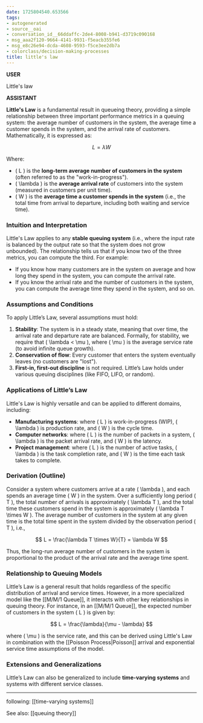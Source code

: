 ```yaml
---
date: 1725804540.653566
tags:
- autogenerated
- source__oai
- conversation_id__66ddaffc-2de4-8008-b941-d3719c090168
- msg_aaa2f120-9664-4141-9931-f5eacb355fe6
- msg_e8c26e94-dcda-4608-9593-f5ce3ee2db7a
- colorclass/decision-making-processes
title: little's law
---
```


**USER**

Little's law


**ASSISTANT**

**Little's Law** is a fundamental result in queueing theory, providing a simple relationship between three important performance metrics in a queuing system: the average number of customers in the system, the average time a customer spends in the system, and the arrival rate of customers. Mathematically, it is expressed as:

$$
L = \lambda W
$$

Where:
- \( L \) is the **long-term average number of customers in the system** (often referred to as the "work-in-progress").
- \( \lambda \) is the **average arrival rate** of customers into the system (measured in customers per unit time).
- \( W \) is the **average time a customer spends in the system** (i.e., the total time from arrival to departure, including both waiting and service time).

### Intuition and Interpretation

Little's Law applies to any **stable queuing system** (i.e., where the input rate is balanced by the output rate so that the system does not grow unbounded). The relationship tells us that if you know two of the three metrics, you can compute the third. For example:
- If you know how many customers are in the system on average and how long they spend in the system, you can compute the arrival rate.
- If you know the arrival rate and the number of customers in the system, you can compute the average time they spend in the system, and so on.

### Assumptions and Conditions
To apply Little’s Law, several assumptions must hold:
1. **Stability**: The system is in a steady state, meaning that over time, the arrival rate and departure rate are balanced. Formally, for stability, we require that \( \lambda < \mu \), where \( \mu \) is the average service rate (to avoid infinite queue growth).
2. **Conservation of flow**: Every customer that enters the system eventually leaves (no customers are "lost").
3. **First-in, first-out discipline** is not required. Little’s Law holds under various queuing disciplines (like FIFO, LIFO, or random).

### Applications of Little’s Law
Little's Law is highly versatile and can be applied to different domains, including:
- **Manufacturing systems**: where \( L \) is work-in-progress (WIP), \( \lambda \) is production rate, and \( W \) is the cycle time.
- **Computer networks**: where \( L \) is the number of packets in a system, \( \lambda \) is the packet arrival rate, and \( W \) is the latency.
- **Project management**: where \( L \) is the number of active tasks, \( \lambda \) is the task completion rate, and \( W \) is the time each task takes to complete.

### Derivation (Outline)
Consider a system where customers arrive at a rate \( \lambda \), and each spends an average time \( W \) in the system. Over a sufficiently long period \( T \), the total number of arrivals is approximately \( \lambda T \), and the total time these customers spend in the system is approximately \( \lambda T \times W \). The average number of customers in the system at any given time is the total time spent in the system divided by the observation period \( T \), i.e.,

$$
L = \frac{\lambda T \times W}{T} = \lambda W
$$

Thus, the long-run average number of customers in the system is proportional to the product of the arrival rate and the average time spent.

### Relationship to Queuing Models
Little’s Law is a general result that holds regardless of the specific distribution of arrival and service times. However, in a more specialized model like the [[M/M/1 Queue]], it interacts with other key relationships in queuing theory. For instance, in an [[M/M/1 Queue]], the expected number of customers in the system \( L \) is given by:

$$
L = \frac{\lambda}{\mu - \lambda}
$$

where \( \mu \) is the service rate, and this can be derived using Little's Law in combination with the [[Poisson Process|Poisson]] arrival and exponential service time assumptions of the model.

### Extensions and Generalizations
Little’s Law can also be generalized to include **time-varying systems** and systems with different service classes.


---


following: [[time-varying systems]]

See also: [[queuing theory]]